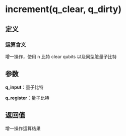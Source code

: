 # increment(q_clear, q_dirty)
## 定义
### 运算含义
增一操作，使用 n 比特 clear qubits 以及同型脏量子比特
## 参数
**q_input**：量子比特

**q_register**：量子比特
## 返回值
增一操作运算结果